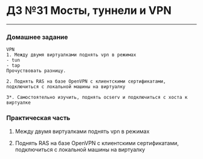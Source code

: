# ДЗ №31 Мосты, туннели и VPN
--------------------------------------------------------------------------------------------
### Домашнее задание
```
VPN
1. Между двумя виртуалками поднять vpn в режимах
- tun
- tap
Прочуствовать разницу.

2. Поднять RAS на базе OpenVPN с клиентскими сертификатами, подключиться с локальной машины на виртуалку

3*. Самостоятельно изучить, поднять ocserv и подключиться с хоста к виртуалке
```
### Практическая часть
1) Между двумя виртуалками поднять vpn в режимах


2) Поднять RAS на базе OpenVPN с клиентскими сертификатами, подключиться с локальной машины на виртуалку


